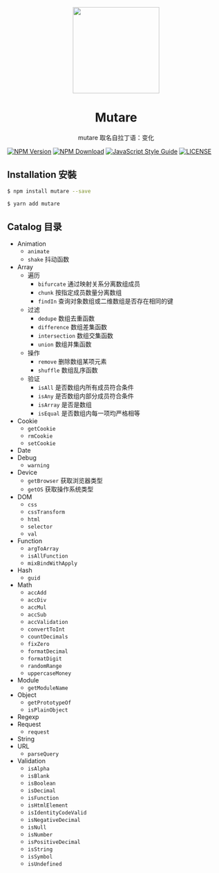 <div align="center">
    <img width="200" src="https://raw.githubusercontent.com/tsejx/mutare/master/images/logo.png">
</div>

<h1 align="center">Mutare</h1>

<p align="center">mutare 取名自拉丁语：变化</p>

[![NPM Version](https://img.shields.io/npm/v/mutare.svg)](https://www.npmjs.com/package/mutare) [![NPM Download](https://img.shields.io/npm/dm/mutare.svg)](https://www.npmjs.com/package/mutare) [![JavaScript Style Guide](https://img.shields.io/badge/code_style-standard-brightgreen.svg)](https://standardjs.com) [![LICENSE](https://img.shields.io/npm/l/mutare.svg)](https://github.com/tsejx/mutare/blob/master/LICENSE)

## Installation 安裝

```bash
$ npm install mutare --save

$ yarn add mutare
```

## Catalog 目录

* Animation
    * `animate`
    * `shake` 抖动函数
* Array
    * 遍历
        * `bifurcate` 通过映射关系分离数组成员
        * `chunk` 按指定成员数量分离数组
        * `findIn` 查询对象数组或二维数组是否存在相同的键
    * 过滤
        * `dedupe` 数组去重函数
        * `difference` 数组差集函数
        * `intersection` 数组交集函数
        * `union` 数组并集函数
    * 操作
        * `remove` 删除数组某项元素
        * `shuffle` 数组乱序函数
    * 验证
        * `isAll` 是否数组内所有成员符合条件
        * `isAny` 是否数组内部分成员符合条件
        * `isArray` 是否是数组
        * `isEqual` 是否数组内每一项均严格相等
* Cookie
    * `getCookie`
    * `rmCookie`
    * `setCookie`
* Date
* Debug
    * `warning`
* Device
    * `getBrowser` 获取浏览器类型
    * `getOS` 获取操作系统类型
* DOM
    * `css`
    * `cssTransform`
    * `html`
    * `selector`
    * `val`
* Function
    * `argToArray`
    * `isAllFunction`
    * `mixBindWithApply`
* Hash
    * `guid`
* Math
    * `accAdd`
    * `accDiv`
    * `accMul`
    * `accSub`
    * `accValidation`
    * `convertToInt`
    * `countDecimals`
    * `fixZero`
    * `formatDecimal`
    * `formatDigit`
    * `randomRange`
    * `uppercaseMoney`
* Module
    * `getModuleName`
* Object
    * `getPrototypeOf`
    * `isPlainObject`
* Regexp
* Request
    * `request`
* String
* URL
    * `parseQuery`
* Validation
    * `isAlpha`
    * `isBlank`
    * `isBoolean`
    * `isDecimal`
    * `isFunction`
    * `isHtmlElement`
    * `isIdentityCodeValid`
    * `isNegativeDecimal`
    * `isNull`
    * `isNumber`
    * `isPositiveDecimal`
    * `isString`
    * `isSymbol`
    * `isUndefined`
